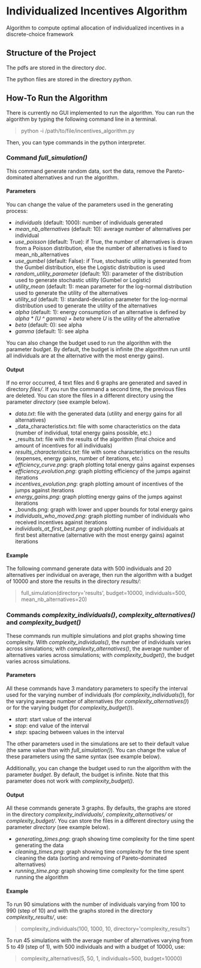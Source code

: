 Individualized Incentives Algorithm
===================================

Algorithm to compute optimal allocation of individualized incentives in a discrete-choice framework

Structure of the Project
------------------------

The pdfs are stored in the directory _doc_.

The python files are stored in the directory _python_.

How-To Run the Algorithm
------------------------

There is currently no GUI implemented to run the algorithm.
You can run the algorithm by typing the following command line in a terminal.
> python -i /path/to/file/incentives_algorithm.py

Then, you can type commands in the python interpreter.

### Command _full_simulation()_

This command generate random data, sort the data, remove the Pareto-dominated alternatives and run the algorithm.

#### Parameters

You can change the value of the parameters used in the generating process:
- _individuals_ (default: 1000): number of individuals generated
- _mean_nb_alternatives_ (default: 10): average number of alternatives per individual
- _use_poisson_ (default: True): if True, the number of alternatives is drawn from a Poisson distribution, else the number of alternatives is fixed to mean_nb_alternatives
- _use_gumbel_ (default: False): if True, stochastic utility is generated from the Gumbel distribution, else the Logistic distribution is used
- _random_utility_parameter_ (default: 10): parameter of the distribution used to generate stochastic utility (Gumbel or Logistic)
- _utility_mean_ (default: 1): mean parameter for the log-normal distribution used to generate the utility of the alternatives
- _utility_sd_ (default: 1): standard-deviation parameter for the log-normal distribution used to generate the utility of the alternatives
- _alpha_ (default: 1): energy consumption of an alternative is defined by _alpha * (U ^ gamma) + beta_ where _U_ is the utility of the alternative
- _beta_ (default: 0): see alpha
- _gamma_ (default: 1): see alpha

You can also change the budget used to run the algorithm with the parameter _budget_.
By default, the budget is infinite (the algorithm run until all individuals are at the alternative with the most energy gains).

#### Output

If no error occurred, 4 text files and 6 graphs are generated and saved in directory _files/_.
If you run the command a second time, the previous files are deleted.
You can store the files in a different directory using the parameter _directory_ (see example below).
- _data.txt_: file with the generated data (utility and energy gains for all alternatives)
- _data_characteristics.txt: file with some characteristics on the data (number of individual, total energy gains possible, etc.)
- _results.txt: file with the results of the algorithm (final choice and amount of incentives for all individuals)
- _results_characteristics.txt_: file with some characteristics on the results (expenses, energy gains, number of iterations, etc.)
- _efficiency_curve.png_: graph plotting total energy gains against expenses
- _efficiency_evolution.png_: graph plotting efficiency of the jumps against iterations
- _incentives_evolution.png_: graph plotting amount of incentives of the jumps against iterations
- _energy_gains.png_: graph plotting energy gains of the jumps against iterations
- _bounds.png: graph with lower and upper bounds for total energy gains
- _individuals_who_moved.png_: graph plotting number of individuals who received incentives against iterations
- _individuals_at_first_best.png_: graph plotting number of individuals at first best alternative (alternative with the most energy gains) against iterations

#### Example

The following command generate data with 500 individuals and 20 alternatives per individual on average, then run the algorithm with a budget of 10000 and store the results in the directory _results/_:
> full_simulation(directory='results', budget=10000, individuals=500, mean_nb_alternatives=20)

### Commands _complexity_individuals()_, _complexity_alternatives()_ and _complexity_budget()_

These commands run multiple simulations and plot graphs showing time complexity.
With _complexity_individuals()_, the number of individuals varies across simulations; with _complexity_alternatives()_, the average number of alternatives varies across simulations; with _complexity_budget()_, the budget varies across simulations.

#### Parameters

All these commands have 3 mandatory parameters to specify the interval used for the varying number of individuals (for _complexity_individuals()_), for the varying average number of alternatives (for _complexity_alternatives()_) or for the varying budget (for _complexity_budget()_).
- _start_: start value of the interval
- _stop_: end value of the interval
- _step_: spacing between values in the interval

The other parameters used in the simulations are set to their default value (the same value than with _full_simulation()_).
You can change the value of these parameters using the same syntax (see example below).

Additionally, you can change the budget used to run the algorithm with the parameter _budget_.
By default, the budget is infinite.
Note that this parameter does not work with _complexity_budget()_.

#### Output

All these commands generate 3 graphs. By defaults, the graphs are stored in the directory _complexity_individuals/_, _complexity_alternatives/_ or _complexity_budget/_.
You can store the files in a different directory using the parameter _directory_ (see example below).
- _generating_times.png_: graph showing time complexity for the time spent generating the data
- _cleaning_times.png_: graph showing time complexity for the time spent cleaning the data (sorting and removing of Pareto-dominated alternatives)
- _running_time.png_: graph showing time complexity for the time spent running the algorithm

#### Example

To run 90 simulations with the number of individuals varying from 100 to 990 (step of 10) and with the graphs stored in the directory _complexity_results/_, use:
> complexity_individuals(100, 1000, 10, directory='complexity_results')

To run 45 simulations with the average number of alternatives varying from 5 to 49 (step of 1), with 500 individuals and with a budget of 10000, use:
> complexity_alternatives(5, 50, 1, individuals=500, budget=10000)
